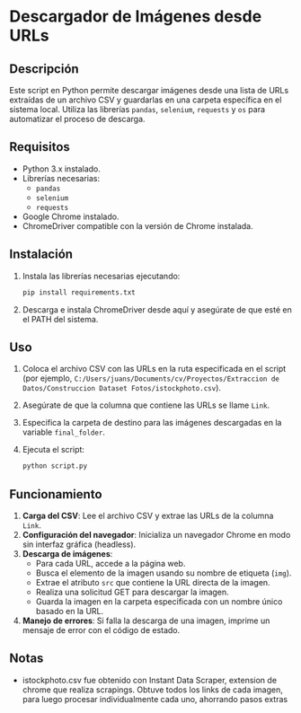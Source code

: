 # Descargador de Imágenes desde URLs

## Descripción

Este script en Python permite descargar imágenes desde una lista de URLs extraídas de un archivo CSV y guardarlas en una carpeta específica en el sistema local. Utiliza las librerías `pandas`, `selenium`, `requests` y `os` para automatizar el proceso de descarga.

## Requisitos

- Python 3.x instalado.
- Librerías necesarias:
  - `pandas`
  - `selenium`
  - `requests`
- Google Chrome instalado.
- ChromeDriver compatible con la versión de Chrome instalada.

## Instalación

1. Instala las librerías necesarias ejecutando:

   ```bash
   pip install requirements.txt
   ```

2. Descarga e instala ChromeDriver desde aquí y asegúrate de que esté en el PATH del sistema.

## Uso

1. Coloca el archivo CSV con las URLs en la ruta especificada en el script (por ejemplo, `C:/Users/juans/Documents/cv/Proyectos/Extraccion de Datos/Construccion Dataset Fotos/istockphoto.csv`).
2. Asegúrate de que la columna que contiene las URLs se llame `Link`.
3. Especifica la carpeta de destino para las imágenes descargadas en la variable `final_folder`.
4. Ejecuta el script:

   ```bash
   python script.py
   ```

## Funcionamiento

1. **Carga del CSV**: Lee el archivo CSV y extrae las URLs de la columna `Link`.
2. **Configuración del navegador**: Inicializa un navegador Chrome en modo sin interfaz gráfica (headless).
3. **Descarga de imágenes**:
   - Para cada URL, accede a la página web.
   - Busca el elemento de la imagen usando su nombre de etiqueta (`img`).
   - Extrae el atributo `src` que contiene la URL directa de la imagen.
   - Realiza una solicitud GET para descargar la imagen.
   - Guarda la imagen en la carpeta especificada con un nombre único basado en la URL.
4. **Manejo de errores**: Si falla la descarga de una imagen, imprime un mensaje de error con el código de estado.

## Notas

- istockphoto.csv fue obtenido con Instant Data Scraper, extension de chrome que realiza scrapings. Obtuve todos los links de cada imagen, para luego procesar individualmente cada uno, ahorrando pasos extras
